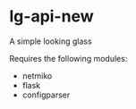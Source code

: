 # lg-api-new
A simple looking glass

Requires the following modules:
- netmiko
- flask
- configparser

